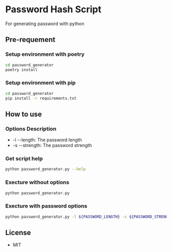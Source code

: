 # Password Hash Script
For generating password with python

## Pre-requement

### Setup environment with poetry
```bash
cd password_generator
poetry install
```

### Setup environment with pip
```bash
cd password_generator
pip install -r requirements.txt
```

## How to use
### Options Description
* -l --length: The password length
* -s --strength: The password strength

### Get script help
```bash
python password_generator.py --help
```

### Execture without options
```bash
python password_generator.py
```

### Execture with password options
```bash
python password_generator.py -l ${PASSWORD_LENGTH} -s ${PASSWORD_STRENGTH}
```

## License
* MIT
